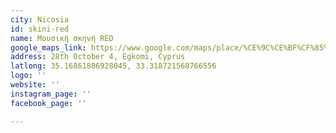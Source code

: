 ```yaml
---
city: Nicosia
id: skini-red
name: Μουσική σκηνή RED
google_maps_link: https://www.google.com/maps/place/%CE%9C%CE%BF%CF%85%CF%83%CE%B9%CE%BA%CE%AE+%CF%83%CE%BA%CE%B7%CE%BD%CE%AE+RED/@35.16518,33.2837885,13z/data=!4m9!1m2!2m1!1sred+nicosia!3m5!1s0x14de1744648a84a5:0x6010c3196d660a0c!8m2!3d35.16518!4d33.3188074!15sCgtyZWQgbmljb3NpYZIBEGxpdmVfbXVzaWNfdmVudWU
address: 28th October 4, Egkomi, Cyprus
latlong: 35.16861806928045, 33.318721568766556
logo: ''
website: ''
instagram_page: ''
facebook_page: ''

---
```

